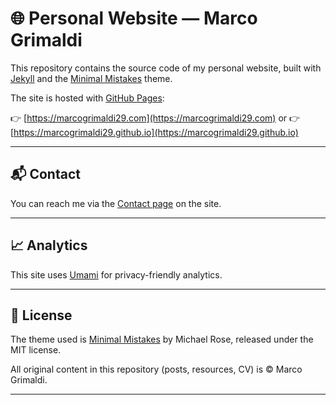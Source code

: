 # 🌐 Personal Website — Marco Grimaldi

This repository contains the source code of my personal website, built with [Jekyll](https://jekyllrb.com/) and the [Minimal Mistakes](https://mmistakes.github.io/minimal-mistakes/) theme.  

The site is hosted with [GitHub Pages](https://pages.github.com/):  

👉 [https://marcogrimaldi29.com](https://marcogrimaldi29.com)
or
👉 [https://marcogrimaldi29.github.io](https://marcogrimaldi29.github.io)

---

## 📬 Contact

You can reach me via the [Contact page](https://marcogrimaldi29.github.io/contact/) on the site.

---

## 📈 Analytics

This site uses [Umami](https://umami.is/) for privacy-friendly analytics.

---

## 📜 License

The theme used is [Minimal Mistakes](https://github.com/mmistakes/minimal-mistakes) by Michael Rose, released under the MIT license.

All original content in this repository (posts, resources, CV) is © Marco Grimaldi.

---
